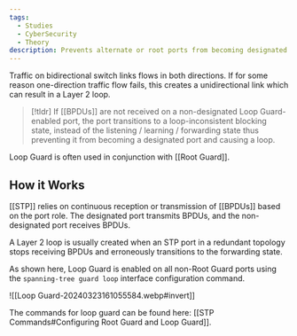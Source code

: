 ```yaml
---
tags:
  - Studies
  - CyberSecurity
  - Theory
description: Prevents alternate or root ports from becoming designated ports due to a failure leading to a unidirectional link.
---
```

Traffic on bidirectional switch links flows in both directions. If for some reason one-direction traffic flow fails, this creates a unidirectional link which can result in a Layer 2 loop. 

> [!tldr]
> If [[BPDUs]] are not received on a non-designated Loop Guard-enabled port, the port transitions to a loop-inconsistent blocking state, instead of the listening / learning / forwarding state thus preventing it from becoming a designated port and causing a loop.

Loop Guard is often used in conjunction with [[Root Guard]].
## How it Works

[[STP]] relies on continuous reception or transmission of [[BPDUs]] based on the port role. The designated port transmits BPDUs, and the non-designated port receives BPDUs. 

A Layer 2 loop is usually created when an STP port in a redundant topology stops receiving BPDUs and erroneously transitions to the forwarding state.

As shown here, Loop Guard is enabled on all non-Root Guard ports using the `spanning-tree guard loop` interface configuration command.

![[Loop Guard-20240323161055584.webp#invert]]

The commands for loop guard can be found here: [[STP Commands#Configuring Root Guard and Loop Guard]].